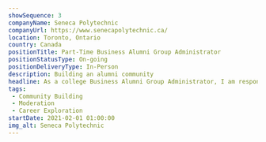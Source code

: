 ```yaml
---
showSequence: 3
companyName: Seneca Polytechnic
companyUrl: https://www.senecapolytechnic.ca/
location: Toronto, Ontario
country: Canada
positionTitle: Part-Time Business Alumni Group Administrator
positionStatusType: On-going
positionDeliveryType: In-Person
description: Building an alumni community
headline: As a college Business Alumni Group Administrator, I am responsible for maintaining and growing relationships with the alumni of my college's business programs. My primary focus is to create and maintain a strong network of alumni that would help current students and recent graduates find employment opportunities and other resources related to their career development. I organized various events such as networking sessions and other opportunities for alumni to connect with each other and current students. Through these events, I am able to build a sense of community among the alumni and provide them with valuable opportunities to share their experiences and knowledge with each other. This group allows me to keep alumni updated on the latest news and events related to the business program. I also worked closely with the college's staff to provide job opportunities and career-related resources to our members. Overall, working as a college business alumni group administrator is a rewarding experience that allows me to give back to my college and connect with fellow alumni. It gives me a chance to develop my leadership and organizational skills while helping others succeed in their careers.
tags:
 - Community Building
 - Moderation
 - Career Exploration
startDate: 2021-02-01 01:00:00
img_alt: Seneca Polytechnic
---
```

